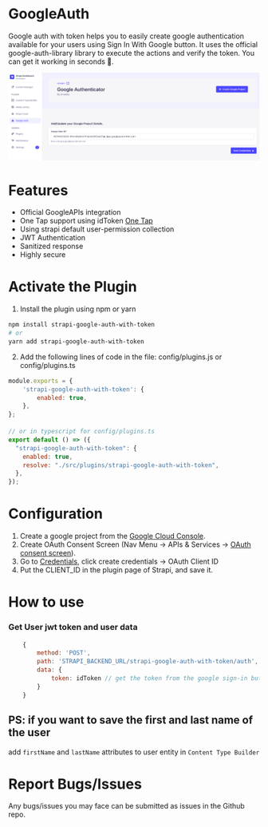 # GoogleAuth

Google auth with token helps you to easily create google authentication available for your users using Sign In With Google button. It uses the official google-auth-library library to execute the actions and verify the token. You can get it working in seconds 🫰.

![Dashboard Screenshot](https://github.com/kirwako/strapi-google-auth-with-token/blob/main/screenshots/screen.png)

# Features

-   Official GoogleAPIs integration
-   One Tap support using idToken [One Tap](https://developers.google.com/identity/gsi/web/guides/features)
-   Using strapi default user-permission collection
-   JWT Authentication
-   Sanitized response
-   Highly secure

# Activate the Plugin

1. Install the plugin using npm or yarn

```bash
npm install strapi-google-auth-with-token
# or
yarn add strapi-google-auth-with-token
```

2. Add the following lines of code in the file: config/plugins.js or config/plugins.ts

```js
module.exports = {
	'strapi-google-auth-with-token': {
		enabled: true,
	},
};

// or in typescript for config/plugins.ts
export default () => ({
  "strapi-google-auth-with-token": {
    enabled: true,
    resolve: "./src/plugins/strapi-google-auth-with-token",
  },
});

```

# Configuration

1. Create a google project from the [Google Cloud Console](https://console.cloud.google.com/projectcreate?previousPage=%2Fcloud-resource-manager%3Fproject%3D%26folder%3D%26organizationId%3D).
2. Create OAuth Consent Screen (Nav Menu -> APIs & Services -> [OAuth consent screen](https://console.cloud.google.com/apis/credentials/consent)).
3. Go to [Credentials](https://console.cloud.google.com/apis/credentials), click create credentials -> OAuth Client ID
4. Put the CLIENT_ID in the plugin page of Strapi, and save it.

# How to use

### Get User jwt token and user data

```js
    {
        method: 'POST',
        path: 'STRAPI_BACKEND_URL/strapi-google-auth-with-token/auth',
        data: {
            token: idToken // get the token from the google sign-in button
        }
    }
```

## PS: if you want to save the first and last name of the user
add `firstName` and `lastName` attributes to user entity in `Content Type Builder`

# Report Bugs/Issues

Any bugs/issues you may face can be submitted as issues in the Github repo.
